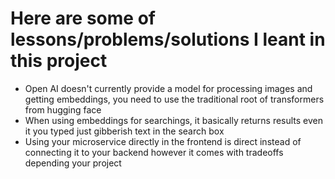 # Here are some of lessons/problems/solutions I leant in this project
   - Open AI doesn't currently provide a model for processing images and getting embeddings, you need to use the traditional root of transformers from hugging face
   - When using embeddings for searchings, it basically returns results even it you typed just gibberish text in the search box
   - Using your microservice directly in the frontend is direct instead of connecting it to your backend however it comes with tradeoffs depending your project
   